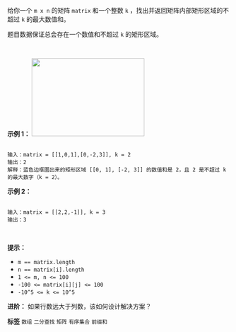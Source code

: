 给你一个 `m x n` 的矩阵 `matrix` 和一个整数 `k` ，找出并返回矩阵内部矩形区域的不超过 `k` 的最大数值和。

题目数据保证总会存在一个数值和不超过 `k` 的矩形区域。

 

 **示例 1：** 
<img alt="" src="https://assets.leetcode.com/uploads/2021/03/18/sum-grid.jpg" style="width: 255px; height: 176px;" />
```

输入：matrix = [[1,0,1],[0,-2,3]], k = 2
输出：2
解释：蓝色边框圈出来的矩形区域 [[0, 1], [-2, 3]] 的数值和是 2，且 2 是不超过 k 的最大数字（k = 2）。

```
 **示例 2：** 

```

输入：matrix = [[2,2,-1]], k = 3
输出：3

```
 

 **提示：** 
-  `m == matrix.length` 
-  `n == matrix[i].length` 
-  `1 <= m, n <= 100` 
-  `-100 <= matrix[i][j] <= 100` 
-  `-10^5 <= k <= 10^5` 
 

 **进阶：** 如果行数远大于列数，该如何设计解决方案？

 
**标签**
`数组` `二分查找` `矩阵` `有序集合` `前缀和` 


